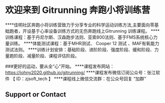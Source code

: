 # 欢迎来到 Gitrunning 奔跑小将训练营
****佳明社区奔跑小将训练营致力于分享专业的科学运动训练方法,主要面向零基础跑者，开设基于心率设备训练方式的无伤奔跑线上Gitrunning 训练课程。
****训练课程：基于丹尼尔斯、汉森跑步法则、亚索800法则、基于FMS系统核心力量训练。
****体能测试课程：基于MHR测试、 Cooper 12 测试 、MAF有氧能力测试法则。
****训练计划安排：基础阶段、进阶阶段、强度阶段、缓和阶段、力量跑阶段、减量阶段、课程评估阶段。

###更好的运动，要从全“心”开始。
****课程发布网站：https://johny2020.github.io/gitrunning/
****课程发布微信订阅公众号：张江软件 【 ID：zjsoft_tech 】
****课程线上微信交流群：在公众号回复 “加群”
## Support or Contact
